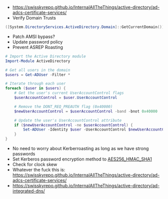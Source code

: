 - https://swisskyrepo.github.io/InternalAllTheThings/active-directory/ad-adcs-certificate-services/
- Verify Domain Trusts
```powershell
([System.DirectoryServices.ActiveDirectory.Domain]::GetCurrentDomain()).GetAllTrustRelationships()
```
- Patch AMSI bypass?
- Update password policy
- Prevent ASREP Roasting
```powershell
# Import the Active Directory module
Import-Module ActiveDirectory

# Get all users in the domain
$users = Get-ADUser -Filter *

# Iterate through each user
foreach ($user in $users) {
    # Get the user's current UserAccountControl flags
    $userAccountControl = $user.UserAccountControl

    # Remove the DONT_REQ_PREAUTH flag (0x40000)
    $newUserAccountControl = $userAccountControl -band -bnot 0x40000

    # Update the user's UserAccountControl attribute
    if ($newUserAccountControl -ne $userAccountControl) {
        Set-ADUser -Identity $user -UserAccountControl $newUserAccountControl
    }
}
```
- No need to worry about Kerberroasting as long as we have strong passwords
- Set Kerberos password encryption method to [AES256_HMAC_SHA1](https://docs.redhat.com/en/documentation/red_hat_enterprise_linux/9/html/installing_trust_between_idm_and_ad/ensuring-support-for-common-encryption-types-in-ad-and-rhel_installing-trust-between-idm-and-ad#enabling-the-aes-encryption-type-in-active-directory-using-a-gpo_ensuring-support-for-common-encryption-types-in-ad-and-rhel)
- Check for clock skew
- Whatever the fuck this is: https://swisskyrepo.github.io/InternalAllTheThings/active-directory/ad-adcs-certificate-services/
- https://swisskyrepo.github.io/InternalAllTheThings/active-directory/ad-integrated-dns/